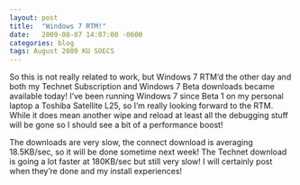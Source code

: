 ```yaml
---
layout: post
title:  "Windows 7 RTM!"
date:   2009-08-07 14:07:00 -0600
categories: blog
tags: August 2009 KU SOECS
---
```

So this is not really related to work, but Windows 7 RTM’d the other day and both my Technet Subscription and Windows 7 Beta downloads became available today! I’ve been running Windows 7 since Beta 1 on my personal laptop a Toshiba Satellite L25, so I’m really looking forward to the RTM. While it does mean another wipe and reload at least all the debugging stuff will be gone so I should see a bit of a performance boost!

The downloads are very slow, the connect download is averaging 18.5KB/sec, so it will be done sometime next week! The Technet download is going a lot faster at 180KB/sec but still very slow! I will certainly post when they’re done and my install experiences!
